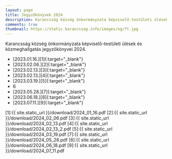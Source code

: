 ```yaml
---
layout: page
title: Jegyzőkönyvek 2024
description: Karancsság község önkormányzata képviselő-testületi ülések és közmeghallgatás jegyzőkönyvei 2024.
comments: true
thumbnail: https://static.karancssag.info/images/og/ft.jpg
---
```


Karancsság község önkormányzata képviselő-testületi ülések és közmeghallgatás jegyzőkönyvei 2024.

+ [2023.01.16.][1]{:target="_blank"}
+ [2023.02.06.][2]{:target="_blank"}
+ [2023.02.13.][3]{:target="_blank"}
+ [2023.02.13.][4]{:target="_blank"}
+ [2023.03.19.][5]{:target="_blank"}
+ 6
+ [2023.05.28.][7]{:target="_blank"}
+ [2023.06.18.][8]{:target="_blank"}
+ [2023.07.11.][9]{:target="_blank"}

[1]:{{ site.static_url }}/download/2024_01_16.pdf
[2]:{{ site.static_url }}/download/2024_02_06.pdf
[3]:{{ site.static_url }}/download/2024_02_13.pdf
[4]:{{ site.static_url }}/download/2024_02_13_2.pdf
[5]:{{ site.static_url }}/download/2024_03_19.pdf
[7]:{{ site.static_url }}/download/2024_05_28.pdf
[8]:{{ site.static_url }}/download/2024_06_18.pdf
[9]:{{ site.static_url }}/download/2024_07_11.pdf

